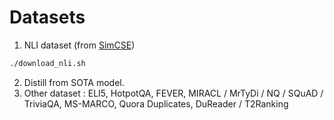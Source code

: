 # Datasets

1. NLI dataset (from [SimCSE](https://github.com/princeton-nlp/SimCSE/tree/main))
```bash
./download_nli.sh
```
2. Distill from SOTA model.
3. Other dataset : ELI5, HotpotQA, FEVER, MIRACL / MrTyDi / NQ
/ SQuAD / TriviaQA, MS-MARCO, Quora Duplicates, DuReader / T2Ranking 
